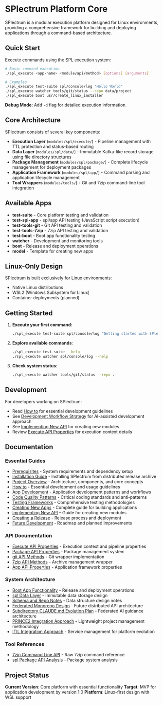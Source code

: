 # SPlectrum Platform Core

SPlectrum is a modular execution platform designed for Linux environments, providing a comprehensive framework for building and deploying applications through a command-based architecture.

## Quick Start

Execute commands using the SPL execution system:

```bash
# Basic command execution
./spl_execute <app-name> <module/api/method> [options] [arguments]

# Examples
./spl_execute test-suite spl/console/log "Hello World"
./spl_execute watcher tools/git/status --repo data/project
./spl_execute boot usr/create_linux_installer
```

**Debug Mode**: Add `-d` flag for detailed execution information.

## Core Architecture

SPlectrum consists of several key components:

- **Execution Layer** (`modules/spl/execute/`) - Pipeline management with TTL protection and status-based routing
- **Data Layer** (`modules/spl/data/`) - Immutable Kafka-like record storage using file directory structures  
- **Package Management** (`modules/spl/package/`) - Complete lifecycle management for deployment packages
- **Application Framework** (`modules/spl/app/`) - Command parsing and application lifecycle management
- **Tool Wrappers** (`modules/tools/`) - Git and 7zip command-line tool integration

## Available Apps

- **test-suite** - Core platform testing and validation
- **test-spl-app** - spl/app API testing (JavaScript script execution)
- **test-tools-git** - Git API testing and validation
- **test-tools-7zip** - 7zip API testing and validation
- **test-boot** - Boot app functionality testing
- **watcher** - Development and monitoring tools
- **boot** - Release and deployment operations  
- **model** - Template for creating new apps

## Linux-Only Design

SPlectrum is built exclusively for Linux environments:
- Native Linux distributions
- WSL2 (Windows Subsystem for Linux)
- Container deployments (planned)

## Getting Started

1. **Execute your first command**:
   ```bash
   ./spl_execute test-suite spl/console/log "Getting started with SPlectrum"
   ```

2. **Explore available commands**:
   ```bash
   ./spl_execute test-suite --help
   ./spl_execute watcher spl/console/log --help
   ```

3. **Check system status**:
   ```bash
   ./spl_execute watcher tools/git/status --repo .
   ```

## Development

For developers working on SPlectrum:
- Read [How to](./docs/how-to.md) for essential development guidelines
- See [Development Workflow Strategy](./docs/development-workflow-strategy.md) for AI-assisted development approach
- See [Implementing New API](./docs/implementing-new-api.md) for creating new modules
- Review [Execute API Properties](./docs/execute-api-properties.md) for execution context details

## Documentation

### Essential Guides
- [Prerequisites](./docs/prerequisites.md) - System requirements and dependency setup
- [Installation Guide](./INSTALL.md) - Installing SPlectrum from distributed release archive
- [Project Overview](./docs/project-overview.md) - Architecture, components, and core concepts
- [How to](./docs/how-to.md) - Essential development and usage guidelines
- [App Development](./docs/app-development.md) - Application development patterns and workflows
- [Code Quality Patterns](./docs/code-quality-patterns.md) - Critical coding standards and anti-patterns
- [Testing Frameworks](./docs/testing-frameworks.md) - Comprehensive testing methodologies
- [Creating New Apps](./docs/creating-new-apps.md) - Complete guide for building applications
- [Implementing New API](./docs/implementing-new-api.md) - Guide for creating new modules
- [Creating a Release](./docs/creating-a-release.md) - Release process and deployment
- [Future Development](./docs/future-development.md) - Roadmap and planned improvements

### API Documentation  
- [Execute API Properties](./docs/execute-api-properties.md) - Execution context and pipeline properties
- [Package API Properties](./docs/package-api-properties.md) - Package management system
- [git API Methods](./docs/git-api-methods.md) - Git wrapper implementation
- [7zip API Methods](./docs/7zip-api-methods.md) - Archive management wrapper
- [App API Properties](./docs/app-api-properties.md) - Application framework properties

### System Architecture
- [Boot App Functionality](./docs/boot-app-functionality.md) - Release and deployment operations
- [spl Data Layer](./docs/spl-data-layer.md) - Immutable data storage design
- [Schema and Repo Notes](./docs/schema-and-repo-notes.md) - Data structure design notes
- [Federated Monorepo Design](./docs/federated-monorepo-design.md) - Future distributed API architecture
- [Subdirectory CLAUDE.md Evolution Plan](./docs/subdirectory-claude-md-plan.md) - Federated AI guidance architecture
- [PRINCE2 Integration Approach](./docs/prince2-integration-approach.md) - Lightweight project management methodology
- [ITIL Integration Approach](./docs/itil-integration-approach.md) - Service management for platform evolution

### Tool References
- [7zip Command Line API](./docs/7zip-command-line-api.md) - Raw 7zip command reference
- [spl Package API Analysis](./docs/spl-package-api-analysis.md) - Package system analysis

## Project Status

**Current Version**: Core platform with essential functionality
**Target**: MVP for application development by version 1.0
**Platform**: Linux-first design with WSL support
